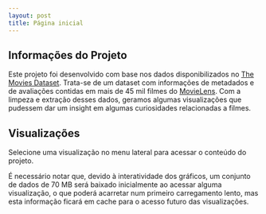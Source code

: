 ```yaml
---
layout: post
title: Página inicial
---
```


## Informações do Projeto
Este projeto foi desenvolvido com base nos dados disponibilizados no [The Movies Dataset](https://www.kaggle.com/rounakbanik/the-movies-dataset). Trata-se de um dataset com informações de metadados e de avaliações contidas em mais de 45 mil filmes do [MovieLens](https://grouplens.org/datasets/movielens/). Com a limpeza e extração desses dados, geramos algumas visualizações que pudessem dar um insight em algumas curiosidades relacionadas a filmes.
## Visualizações
Selecione uma visualização no menu lateral para acessar o conteúdo do projeto.

É necessário notar que, devido à interatividade dos gráficos, um conjunto de dados de 70 MB será baixado inicialmente ao acessar alguma visualização, o que poderá acarretar num primeiro carregamento lento, mas esta informação ficará em cache para o acesso futuro das visualizações.
